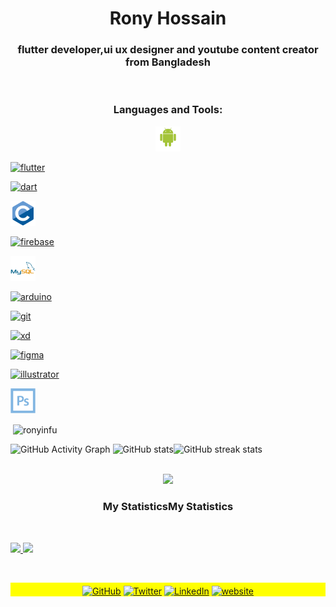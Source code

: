 <h1 align="center">
  <b>Rony Hossain</b>
</h1>


<h3 align="center"> flutter developer,ui ux designer and youtube content creator  from Bangladesh</h3>

<!-- <h3 align="left">Connect with me:</h3> -->
<p align="left">
</p>

<br>

<h3 align="center">Languages and Tools:</h3>
<p align="center"> <a href="https://developer.android.com" target="_blank" rel="noreferrer"> <img src="https://raw.githubusercontent.com/devicons/devicon/master/icons/android/android-original-wordmark.svg" alt="android" width="40" height="40"/> </a>

<a href="https://flutter.dev" target="_blank" rel="noreferrer"> <img src="https://www.vectorlogo.zone/logos/flutterio/flutterio-icon.svg" alt="flutter" width="40" height="40"/> </a> 

<a href="https://dart.dev" target="_blank" rel="noreferrer"> <img src="https://www.vectorlogo.zone/logos/dartlang/dartlang-icon.svg" alt="dart" width="40" height="40"/> </a>

<a href="https://www.cprogramming.com/" target="_blank" rel="noreferrer"> <img src="https://raw.githubusercontent.com/devicons/devicon/master/icons/c/c-original.svg" alt="c" width="40" height="40"/> </a>

<a href="https://firebase.google.com/" target="_blank" rel="noreferrer"> <img src="https://www.vectorlogo.zone/logos/firebase/firebase-icon.svg" alt="firebase" width="40" height="40"/> </a>

 <a href="https://www.mysql.com/" target="_blank" rel="noreferrer"> <img src="https://raw.githubusercontent.com/devicons/devicon/master/icons/mysql/mysql-original-wordmark.svg" alt="mysql" width="40" height="40"/> </a>

<a href="https://www.arduino.cc/" target="_blank" rel="noreferrer"> <img src="https://cdn.worldvectorlogo.com/logos/arduino-1.svg" alt="arduino" width="40" height="40"/> </a>

<a href="https://git-scm.com/" target="_blank" rel="noreferrer"> <img src="https://www.vectorlogo.zone/logos/git-scm/git-scm-icon.svg" alt="git" width="40" height="40"/> </a>

 <a href="https://www.adobe.com/products/xd.html" target="_blank" rel="noreferrer"> <img src="https://cdn.worldvectorlogo.com/logos/adobe-xd.svg" alt="xd" width="40" height="40"/> </a>

<a href="https://www.figma.com/" target="_blank" rel="noreferrer"> <img src="https://www.vectorlogo.zone/logos/figma/figma-icon.svg" alt="figma" width="40" height="40"/> </a>

 
<a href="https://www.adobe.com/in/products/illustrator.html" target="_blank" rel="noreferrer"> <img src="https://www.vectorlogo.zone/logos/adobe_illustrator/adobe_illustrator-icon.svg" alt="illustrator" width="40" height="40"/> </a>

<a href="https://www.photoshop.com/en" target="_blank" rel="noreferrer"> <img src="https://raw.githubusercontent.com/devicons/devicon/master/icons/photoshop/photoshop-line.svg" alt="photoshop" width="40" height="40"/> </a>

</p> <p>&nbsp;<img align="center" src="https://github-readme-stats.vercel.app/api?username=ronyinfu&show_icons=true&locale=en" alt="ronyinfu" />

<br>

![GitHub Activity Graph](https://activity-graph.herokuapp.com/graph?username=ronyinfu)
![GitHub stats](https://github-readme-stats.vercel.app/api?username=ronyinfu&show_icons=true&count_private=true)![GitHub streak stats](https://github-readme-streak-stats.herokuapp.com/?user=ronyinfu)  


<br>

<div align="center">
  <a href="https://www.youtube.com/channel/UCptYFcThdUXzIznWG4jZKxw">
    <img src="https://readme-spotify-tingz.vercel.app/api/now-playing">
  </a>
</div>



<h3 align="center">My StatisticsMy Statistics</h3>

<br/>
<p align="left">
  <a href="https://github.com/ronyinfu/">
  <img width="49.5%" src="https://github-readme-stats.vercel.app/api?username=ronyinfu&show_icons=true&theme=gruvbox&hide_border=true" />
    <img width="49.5%" src="https://github-readme-streak-stats.herokuapp.com/?user=ronyinfu&theme=gruvbox&hide_border=true" />
  </a>
</p>
<br>


<p align="center" style="background-color:yellow; padding-top:5px;">
 <a href=""><img src="https://i.ibb.co/tXhy23t/github.png" alt="GitHub" width='40px' targer="blank"></a>
 <a href=""><img src="https://i.ibb.co/sJQ1pgn/twitter.png" alt="Twitter" width='40px' targer="blank"></a>
 <a href=""><img src="https://i.ibb.co/0YMdFJz/linkedin.png" alt="LinkedIn" width='40px' targer="blank"></a>
 <a href=""><img src="https://i.ibb.co/5My5Mft/website.png" alt="website" width='40px' targer="blank"></a>
</p>

